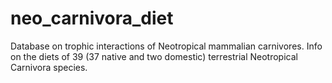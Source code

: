 # neo_carnivora_diet
Database on trophic interactions of Neotropical mammalian carnivores. Info on the diets of 39 (37 native and two domestic) terrestrial Neotropical Carnivora species.
